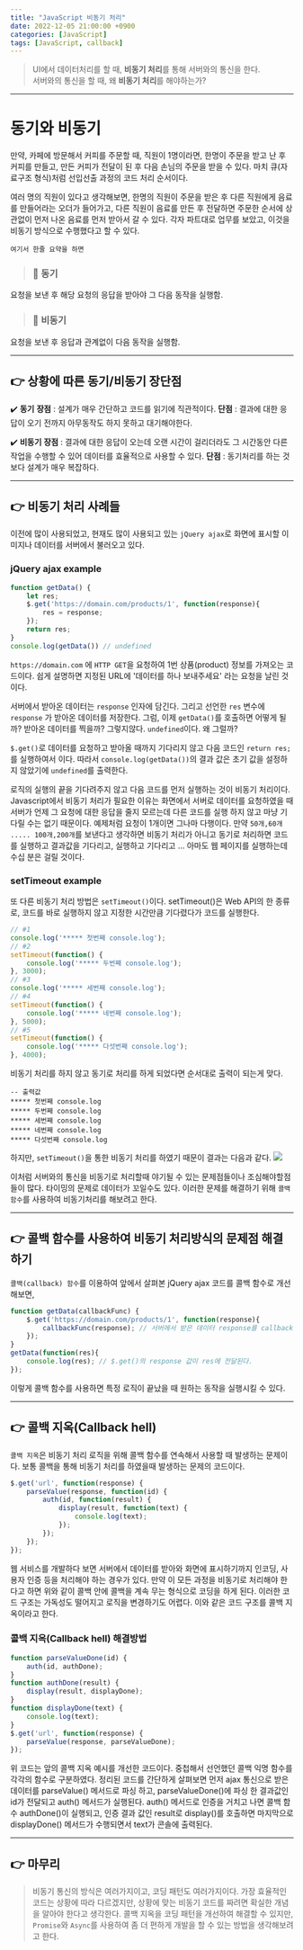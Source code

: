 ```yaml
---
title: "JavaScript 비동기 처리"
date: 2022-12-05 21:00:00 +0900
categories: [JavaScript]
tags: [JavaScript, callback]
---
```

> UI에서 데이터처리를 할 때, **비동기 처리**를 통해 서버와의 통신을 한다.<br>
서버와의 통신을 할 때, 왜 **비동기 처리**를 해야하는가?

-------------
# 동기와 비동기

 만약, 카페에 방문해서 커피를 주문할 때, 직원이 1명이라면, 한명이 주문을 받고 난 후 커피를 만들고, 만든 커피가 전달이 된 후 다음 손님의 주문을 받을 수 있다. 마치 큐(자료구조 형식)처럼 선입선출 과정의 코드 처리 순서이다. 
 
 여러 명의 직원이 있다고 생각해보면, 한명의 직원이 주문을 받은 후 다른 직원에게 음료를 만들어라는 오더가 들어가고, 다른 직원이 음료를 만든 후 전달하면 주문한 순서에 상관없이 먼저 나온 음료를 먼저 받아서 갈 수 있다. 각자 파트대로 업무를 보았고, 이것을 비동기 방식으로 수행했다고 할 수 있다.
 
 `여기서 한줄 요약을 하면`
> ### 🧐 동기
요청을 보낸 후 해당 요청의 응답을 받아야 그 다음 동작을 실행함.

> ### 🧐 비동기
요청을 보낸 후 응답과 관계없이 다음 동작을 실행함.

-----------
## 👉 상황에 따른 동기/비동기 장단점

✔️ **동기**
**장점** : 설계가 매우 간단하고 코드를 읽기에 직관적이다.
**단점** : 결과에 대한 응답이 오기 전까지 아무동작도 하지 못하고 대기해야한다.

✔️ **비동기**
**장점** : 결과에 대한 응답이 오는데 오랜 시간이 걸리더라도 그 시간동안 다른 작업을 수행할 수 있어 데이터를 효율적으로 사용할 수 있다.
**단점** : 동기처리를 하는 것보다 설계가 매우 복잡하다.

-------
## 👉 비동기 처리 사례들
이전에 많이 사용되었고, 현재도 많이 사용되고 있는 `jQuery ajax`로 화면에 표시할 이미지나 데이터를 서버에서 불러오고 있다.

### jQuery ajax example

``` javascript
function getData() {
    let res;
    $.get('https://domain.com/products/1', function(response){
        res = response;
    });
    return res;
}
console.log(getData()) // undefined
```
`https://domain.com` 에 `HTTP GET`을 요청하여 1번 상품(product) 정보를 가져오는 코드이다. 쉽게 설명하면 지정된 URL에 '데이터를 하나 보내주세요' 라는 요청을 날린 것이다.

서버에서 받아온 데이터는 `response` 인자에 담긴다. 그리고 선언한 `res` 변수에 `response` 가 받아온 데이터를 저장한다. 그럼, 이제 `getData()`를 호출하면 어떻게 될까? 받아온 데이터를 찍을까? 그렇지않다. `undefined`이다. 왜 그럴까?

`$.get()`로 데이터를 요청하고 받아올 때까지 기다리지 않고 다음 코드인 `return res;`를 실행하여서 이다. 따라서 `console.log(getData())`의 결과 값은 초기 값을 설정하지 않았기에 `undefined`를 출력한다.

로직의 실행의 끝을 기다려주지 않고 다음 코드를 먼저 실행하는 것이 비동기 처리이다.
Javascript에서 비동기 처리가 필요한 이유는 화면에서 서버로 데이터를 요청하였을 때 서버가 언제 그 요청에 대한 응답을 줄지 모르는데 다른 코드를 실행 하지 않고 마냥 기다릴 수는 없기 때문이다. 예제처럼 요청이 1개이면 그나마 다행이다. 만약 `50개,60개 ..... 100개,200개`를 보낸다고 생각하면 비동기 처리가 아니고 동기로 처리하면 코드를 실행하고 결과값을 기다리고, 실행하고 기다리고 ... 아마도 웹 페이지를 실행하는데 수십 분은 걸릴 것이다.

### setTimeout example
또 다른 비동기 처리 방법은 `setTimeout()`이다. setTimeout()은 Web API의 한 종류로, 코드를 바로 실행하지 않고 지정한 시간만큼 기다렸다가 코드를 실행한다.
``` javascript
// #1
console.log('***** 첫번째 console.log');
// #2
setTimeout(function() {
	console.log('***** 두번째 console.log');
}, 3000);
// #3
console.log('***** 세번째 console.log');
// #4
setTimeout(function() {
	console.log('***** 네번째 console.log');
}, 5000);
// #5
setTimeout(function() {
	console.log('***** 다섯번째 console.log');
}, 4000);
```
비동기 처리를 하지 않고 동기로 처리를 하게 되었다면 순서대로 출력이 되는게 맞다.
```
-- 출력값
***** 첫번째 console.log
***** 두번째 console.log
***** 세번째 console.log
***** 네번째 console.log
***** 다섯번째 console.log
```
하지만, `setTimeout()`을 통한 비동기 처리를 하였기 때문이 결과는 다음과 같다.
![](https://velog.velcdn.com/images/kjr04205/post/4baca7cc-49d6-4987-acea-f5feda4d47df/image.png)

이처럼 서버와의 통신을 비동기로 처리할때 야기될 수 있는 문제점들이나 조심해야할점들이 많다. 타이밍의 문제로 데이터가 꼬일수도 있다. 이러한 문제를 해결하기 위해 ``콜백 함수``를 사용하여 비동기처리를 해보려고 한다.

-------

## 👉 콜백 함수를 사용하여 비동기 처리방식의 문제점 해결하기
`콜백(callback) 함수`를 이용하여 앞에서 살펴본 jQuery ajax 코드를 콜백 함수로 개선해보면,
``` javascript
function getData(callbackFunc) {
    $.get('https://domain.com/products/1', function(response){
        callbackFunc(response); // 서버에서 받은 데이터 response를 callbackFunc() 함수에 넘겨준다.
    });
}
getData(function(res){
	console.log(res); // $.get()의 response 값이 res에 전달된다.
});
```
이렇게 콜백 함수를 사용하면 특정 로직이 끝났을 때 원하는 동작을 실행시킬 수 있다.

-----------

## 👉 콜백 지옥(Callback hell)

`콜백 지옥`은 비동기 처리 로직을 위해 콜백 함수를 연속해서 사용할 때 발생하는 문제이다. 보통 콜백을 통해 비동기 처리를 하였을때 발생하는 문제의 코드이다.
``` javascript
$.get('url', function(response) {
	parseValue(response, function(id) {
		auth(id, function(result) {
			display(result, function(text) {
				console.log(text);
			});
		});
	});
});
```
웹 서비스를 개발하다 보면 서버에서 데이터를 받아와 화면에 표시하기까지 인코딩, 사용자 인증 등을 처리해야 하는 경우가 있다. 만약 이 모든 과정을 비동기로 처리해야 한다고 하면 위와 같이 콜백 안에 콜백을 계속 무는 형식으로 코딩을 하게 된다. 이러한 코드 구조는 가독성도 떨어지고 로직을 변경하기도 어렵다. 이와 같은 코드 구조를 콜백 지옥이라고 한다.


### 콜백 지옥(Callback hell) 해결방법
``` javascript
function parseValueDone(id) {
	auth(id, authDone);
}
function authDone(result) {
	display(result, displayDone);
}
function displayDone(text) {
	console.log(text);
}
$.get('url', function(response) {
	parseValue(response, parseValueDone);
});
```
위 코드는 앞의 콜백 지옥 예시를 개선한 코드이다. 중첩해서 선언했던 콜백 익명 함수를 각각의 함수로 구분하였다. 정리된 코드를 간단하게 살펴보면 먼저 ajax 통신으로 받은 데이터를 parseValue() 메서드로 파싱 하고, parseValueDone()에 파싱 한 결과값인 id가 전달되고 auth() 메서드가 실행된다. auth() 메서드로 인증을 거치고 나면 콜백 함수 authDone()이 실행되고, 인증 결과 값인 result로 display()를 호출하면 마지막으로 displayDone() 메서드가 수행되면서 text가 콘솔에 출력된다.

-----------
## 👉 마무리
> 비동기 통신의 방식은 여러가지이고, 코딩 패턴도 여러가지이다. 가장 효율적인 코드는 상황에 따라 다르겠지만, 상황에 맞는 비동기 코드를 짜려면 확실한 개념을 알아야 한다고 생각한다. 콜백 지옥을 코딩 패턴을 개선하여 해결할 수 있지만, `Promise`와 `Async`를 사용하여 좀 더 편하게 개발을 할 수 있는 방법을 생각해보려고 한다.

